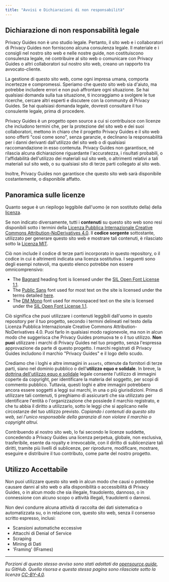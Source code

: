 ```yaml
---
title: "Avvisi e Dichiarazioni di non responsabilità"
---
```


## Dichiarazione di non responsabilità legale

Privacy Guides non è uno studio legale. Pertanto, il sito web e i collaboratori di Privacy Guides non forniscono alcuna consulenza legale. Il materiale e i consigli nel nostro sito web e nelle nostre guide, non costituiscono consulenza legale, né contribuire al sito web o comunicare con Privacy Guides o altri collaboratori sul nostro sito web, creano un rapporto tra avvocato-cliente.

La gestione di questo sito web, come ogni impresa umana, comporta incertezze e compromessi. Speriamo che questo sito web sia d'aiuto, ma potrebbe includere errori e non può affrontare ogni situazione. Se hai qualsiasi domanda sulla tua situazione, ti incoraggiamo a svolgere le tue ricerche, cercare altri esperti e discutere con la community di Privacy Guides. Se hai qualsiasi domanda legale, dovresti consultare il tuo consulente legale, prima di procedere.

Privacy Guides è un progetto open source a cui si contribuisce con licenze che includono termini che, per la protezione del sito web e dei suoi collaboratori, mettono in chiaro che il progetto Privacy Guides e il sito web sono offerti "così come sono", senza garanzie, e declinano la responsabilità per i danni derivanti dall'utilizzo del sito web o di qualsiasi raccomandazione in esso contenuta. Privacy Guides non garantisce, né rilascia alcuna dichiarazione riguardante l'accuratezza, i risultati probabili, o l'affidabilità dell'utilizzo dei materiali sul sito web, o altrimenti relativi a tali materiali sul sito web, o su qualsiasi sito di terze parti collegato al sito web.

Inoltre, Privacy Guides non garantisce che questo sito web sarà disponibile costantemente, o disponibile affatto.

## Panoramica sulle licenze

<div class="admonition danger" markdown>

Quanto segue è un riepilogo leggibile dall'uomo (e non sostituto della) della [licenza](/license).

</div>

Se non indicato diversamente, tutti i **contenuti** su questo sito web sono resi disponibili sotto i termini della [Licenza Pubblica Internazionale Creative Commons Attribution-NoDerivatives 4.0](https://github.com/privacyguides/privacyguides.org/blob/main/LICENSE). Il **codice sorgente** sottostante, utilizzato per generare questo sito web e mostrare tali contenuti, è rilasciato sotto la [Licenza MIT](https://github.com/privacyguides/privacyguides.org/tree/main/LICENSE-CODE).

Ciò non include il codice di terze parti incorporato in questo repository, o il codice in cui è altrimenti indicata una licenza sostitutiva. I seguenti sono degli esempi notevoli, ma questo elenco potrebbe non essere omnicomprensivo:

* The [Bagnard](https://github.com/privacyguides/brand/tree/67166ed8b641d8ac1837d0b75329e02ed4056704/fonts/Bagnard) heading font is licensed under the [SIL Open Font License 1.1](https://github.com/privacyguides/brand/blob/67166ed8b641d8ac1837d0b75329e02ed4056704/fonts/Bagnard/LICENSE.txt).
* The [Public Sans](https://github.com/privacyguides/brand/tree/67166ed8b641d8ac1837d0b75329e02ed4056704/fonts/Public%20Sans) font used for most text on the site is licensed under the terms detailed [here](https://github.com/privacyguides/brand/blob/67166ed8b641d8ac1837d0b75329e02ed4056704/fonts/Public%20Sans/LICENSE.txt).
* The [DM Mono](https://github.com/privacyguides/brand/tree/67166ed8b641d8ac1837d0b75329e02ed4056704/fonts/DM%20Mono) font used for monospaced text on the site is licensed under the [SIL Open Font License 1.1](https://github.com/privacyguides/brand/blob/67166ed8b641d8ac1837d0b75329e02ed4056704/fonts/DM%20Mono/LICENSE.txt).

Ciò significa che puoi utilizzare i contenuti leggibili dall'uomo in questo repository per il tuo progetto, secondo i termini delineati nel testo della Licenza Pubblica Internazionale Creative Commons Attribution-NoDerivatives 4.0. Puoi farlo in qualsiasi modo ragionevole, ma non in alcun modo che suggerisca che Privacy Guides promuova te o il tuo utilizzo. **Non puoi** utilizzare i marchi di Privacy Guides nel tuo progetto, senza l'espressa approvazione da parte di questo progetto. I marchi registrati di Privacy Guides includono il marchio "Privacy Guides" e il logo dello scudo.

Crediamo che i loghi e altre immagini in `assets`, ottenute da fornitori di terze parti, siano nel dominio pubblico o dell'**utilizzo equo e solidale**. In breve, la [dottrina dell'utilizzo equo e solidale](https://copyright.gov/fair-use/more-info.html) legale consente l'utilizzo di immagini coperte da copyright, per identificare la materia del soggetto, per scopi di commento pubblico. Tuttavia, questi loghi e altre immagini potrebbero ancora essere soggetti a leggi sui marchi, in una o più giurisdizioni. Prima di utilizzare tali contenuti, ti preghiamo di assicurarti che sia utilizzato per identificare l'entità o l'organizzazione che possiede il marchio registrato, e che tu abbia il diritto a utilizzarlo, sotto le leggi che si applicano nelle circostanze del tuo utilizzo previsto. *Copiando i contenuti da questo sito web, sei l'unico responsabile della garanzia di non violare il marchio o copyright altrui.*

Contribuendo al nostro sito web, lo fai secondo le licenze suddette, concedendo a Privacy Guides una licenza perpetua, globale, non esclusiva, trasferibile, esente da royalty e irrevocabile, con il diritto di sublicenziare tali diritti, tramite più livelli di sublicenze, per riprodurre, modificare, mostrare, eseguire e distribuire il tuo contributo, come parte del nostro progetto.

## Utilizzo Accettabile

Non puoi utilizzare questo sito web in alcun modo che causi o potrebbe causare danni al sito web o alla disponibilità o accessibilità di Privacy Guides, o in alcun modo che sia illegale, fraudolento, dannoso, o in connessione con alcuno scopo o attività illegali, fraudolenti o dannosi.

Non devi condurre alcuna attività di raccolta dei dati sistematica o automatizzata su, o in relazione con, questo sito web, senza il consenso scritto espresso, inclusi:

* Scansioni automatiche eccessive
* Attacchi di Denial of Service
* Scraping
* Mining di Dati
* 'Framing' (IFrames)

---

*Porzioni di questo stesso avviso sono stati adottati da [opensource.guide](https://github.com/github/opensource.guide/blob/master/notices.md), su GitHub. Quella risorsa e questa stessa pagina sono rilasciate sotto la licenza [CC-BY-4.0](https://creativecommons.org/licenses/by-sa/4.0).*
